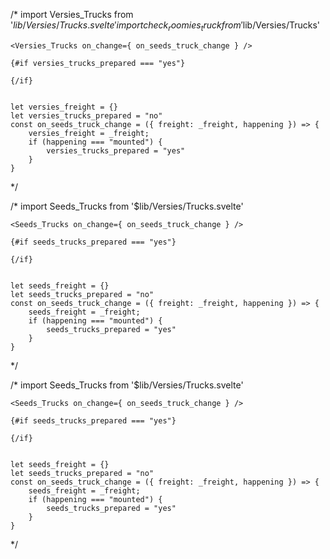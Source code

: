


/*
	import Versies_Trucks from '$lib/Versies/Trucks.svelte'
	import { check_roomies_truck } from '$lib/Versies/Trucks'

	<Versies_Trucks on_change={ on_seeds_truck_change } />
	
	{#if versies_trucks_prepared === "yes"}
	
	{/if}
	
	
	let versies_freight = {}
	let versies_trucks_prepared = "no"
	const on_seeds_truck_change = ({ freight: _freight, happening }) => {
		versies_freight = _freight;
		if (happening === "mounted") {
			versies_trucks_prepared = "yes"
		}
	}
*/


/*
	import Seeds_Trucks from '$lib/Versies/Trucks.svelte'
	
	<Seeds_Trucks on_change={ on_seeds_truck_change } />
	
	{#if seeds_trucks_prepared === "yes"}
	
	{/if}
	
	
	let seeds_freight = {}
	let seeds_trucks_prepared = "no"
	const on_seeds_truck_change = ({ freight: _freight, happening }) => {
		seeds_freight = _freight;
		if (happening === "mounted") {
			seeds_trucks_prepared = "yes"
		}
	}
*/


/*
	import Seeds_Trucks from '$lib/Versies/Trucks.svelte'
	
	<Seeds_Trucks on_change={ on_seeds_truck_change } />
	
	{#if seeds_trucks_prepared === "yes"}
	
	{/if}
	
	
	let seeds_freight = {}
	let seeds_trucks_prepared = "no"
	const on_seeds_truck_change = ({ freight: _freight, happening }) => {
		seeds_freight = _freight;
		if (happening === "mounted") {
			seeds_trucks_prepared = "yes"
		}
	}
*/